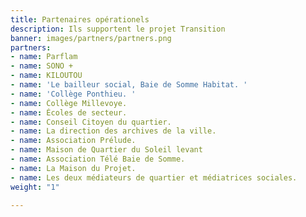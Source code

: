 ```yaml
---
title: Partenaires opérationels
description: Ils supportent le projet Transition
banner: images/partners/partners.png
partners:
- name: Parflam
- name: SONO +
- name: KILOUTOU
- name: 'Le bailleur social, Baie de Somme Habitat. '
- name: 'Collège Ponthieu. '
- name: Collège Millevoye.
- name: Écoles de secteur.
- name: Conseil Citoyen du quartier.
- name: La direction des archives de la ville.
- name: Association Prélude.
- name: Maison de Quartier du Soleil levant
- name: Association Télé Baie de Somme.
- name: La Maison du Projet.
- name: Les deux médiateurs de quartier et médiatrices sociales.
weight: "1"

---
```

